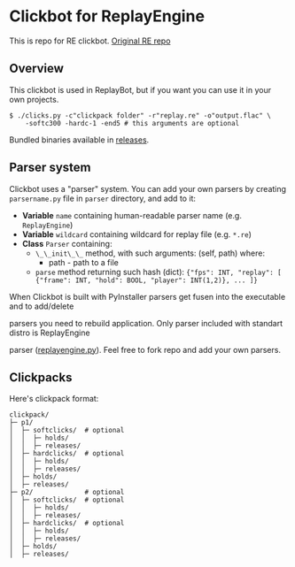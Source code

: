 # Clickbot for ReplayEngine
This is repo for RE clickbot. [Original RE repo](https://github.com/tobyadd/replayengine)

## Overview

This clickbot is used in ReplayBot, but if you want you can use it in your own projects.

```shell
$ ./clicks.py -c"clickpack folder" -r"replay.re" -o"output.flac" \
    -softc300 -hardc-1 -end5 # this arguments are optional
```
Bundled binaries available in [releases](https://github.com/tobyadd/clicks).

## Parser system

Clickbot uses a "parser" system. You can add your own parsers by creating `parsername.py`
file in `parser` directory, and add to it:

- **Variable** `name` containing human-readable parser name (e.g. `ReplayEngine`)
- **Variable** `wildcard` containing wildcard for replay file (e.g. `*.re`)
- **Class** `Parser` containing:
  - `\_\_init\_\_` method, with such arguments: (self, path) where:
    - path - path to a file
  - `parse` method returning such hash (dict):
    `{"fps": INT, "replay": [
        {"frame": INT, "hold": BOOL, "player": INT(1,2)},
        ...
    ]}`

When Clickbot is built with PyInstaller parsers get fusen into the executable and to add/delete

parsers you need to rebuild application. Only parser included with standart distro is ReplayEngine

parser ([replayengine.py](/parsers/replayengine.py)). Feel free to fork repo and add your own parsers.

## Clickpacks

Here's clickpack format:
```
clickpack/
├─ p1/
│  ├─ softclicks/  # optional
│  │  ├─ holds/
│  │  ├─ releases/
│  ├─ hardclicks/  # optional
│  │  ├─ holds/
│  │  ├─ releases/
│  ├─ holds/
│  ├─ releases/
├─ p2/             # optional
│  ├─ softclicks/  # optional
│  │  ├─ holds/
│  │  ├─ releases/
│  ├─ hardclicks/  # optional
│  │  ├─ holds/
│  │  ├─ releases/
│  ├─ holds/
│  ├─ releases/
```

